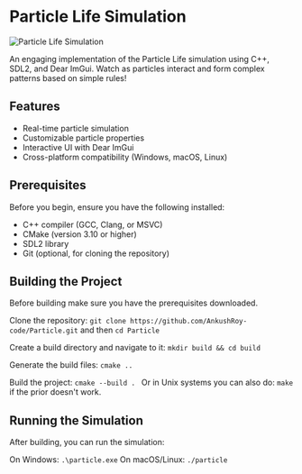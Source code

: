 # Particle Life Simulation

![Particle Life Simulation](path/to/screenshot.png)

An engaging implementation of the Particle Life simulation using C++, SDL2, and Dear ImGui. Watch as particles interact and form complex patterns based on simple rules!

## Features

- Real-time particle simulation
- Customizable particle properties
- Interactive UI with Dear ImGui
- Cross-platform compatibility (Windows, macOS, Linux)

## Prerequisites

Before you begin, ensure you have the following installed:

- C++ compiler (GCC, Clang, or MSVC)
- CMake (version 3.10 or higher)
- SDL2 library
- Git (optional, for cloning the repository)

## Building the Project

Before building make sure you have the prerequisites downloaded.

Clone the repository:
```git clone https://github.com/AnkushRoy-code/Particle.git```
and then
```cd Particle```

Create a build directory and navigate to it:
```mkdir build && cd build```

Generate the build files:
```cmake ..```

Build the project:
```cmake --build . ```
Or in Unix systems you can also do:
```make``` if the prior doesn't work.


## Running the Simulation
After building, you can run the simulation:

On Windows: ```.\particle.exe```
On macOS/Linux: ```./particle```
